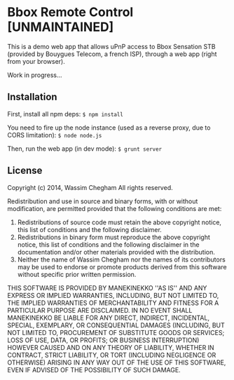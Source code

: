 # Bbox Remote Control [UNMAINTAINED]

This is a demo web app that allows uPnP access to Bbox Sensation STB (provided by Bouygues Telecom, a french ISP), through a web app (right from your browser).

Work in progress...

## Installation

First, install all npm deps: 
```$ npm install```

You need to fire up the node instance (used as a reverse proxy, due to CORS limitation):
```$ node node.js```

Then, run the web app (in dev mode):
```$ grunt server```

## License

Copyright (c) 2014, Wassim Chegham
All rights reserved.
  
Redistribution and use in source and binary forms, with or without
modification, are permitted provided that the following conditions are met:  

1. Redistributions of source code must retain the above copyright
   notice, this list of conditions and the following disclaimer.  
2. Redistributions in binary form must reproduce the above copyright
   notice, this list of conditions and the following disclaimer in the
   documentation and/or other materials provided with the distribution.  
3. Neither the name of Wassim Chegham nor the names of its contributors
   may be used to endorse or promote products derived from this software
   without specific prior written permission.  
  
THIS SOFTWARE IS PROVIDED BY MANEKINEKKO ''AS IS'' AND ANY
EXPRESS OR IMPLIED WARRANTIES, INCLUDING, BUT NOT LIMITED TO, THE IMPLIED
WARRANTIES OF MERCHANTABILITY AND FITNESS FOR A PARTICULAR PURPOSE ARE
DISCLAIMED. IN NO EVENT SHALL MANEKINEKKO BE LIABLE FOR ANY
DIRECT, INDIRECT, INCIDENTAL, SPECIAL, EXEMPLARY, OR CONSEQUENTIAL DAMAGES
(INCLUDING, BUT NOT LIMITED TO, PROCUREMENT OF SUBSTITUTE GOODS OR SERVICES;
LOSS OF USE, DATA, OR PROFITS; OR BUSINESS INTERRUPTION) HOWEVER CAUSED AND
ON ANY THEORY OF LIABILITY, WHETHER IN CONTRACT, STRICT LIABILITY, OR TORT
(INCLUDING NEGLIGENCE OR OTHERWISE) ARISING IN ANY WAY OUT OF THE USE OF THIS
SOFTWARE, EVEN IF ADVISED OF THE POSSIBILITY OF SUCH DAMAGE.
